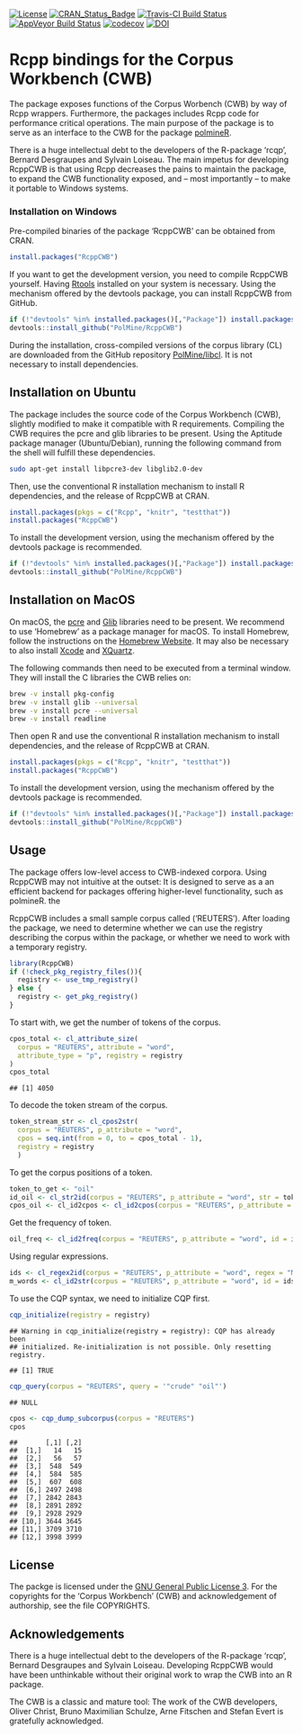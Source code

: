 
[![License](https://img.shields.io/aur/license/yaourt.svg)](http://www.gnu.org/licenses/gpl-3.0.html)
[![CRAN\_Status\_Badge](http://www.r-pkg.org/badges/version/RcppCWB)](https://cran.r-project.org/package=RcppCWB)
[![Travis-CI Build
Status](https://api.travis-ci.org/PolMine/RcppCWB.svg?branch=dev)](https://travis-ci.org/PolMine/RcppCWB)
[![AppVeyor Build
Status](https://ci.appveyor.com/api/projects/status/github/PolMine/RcppCWB?branch=dev&svg=true)](https://ci.appveyor.com/project/PolMine/RcppCWB)
[![codecov](https://codecov.io/gh/PolMine/RcppCWB/branch/dev/graph/badge.svg)](https://codecov.io/gh/PolMine/RcppCWB/branch/dev)
[![DOI](https://zenodo.org/badge/DOI/10.5281/zenodo.2540653.svg)](https://doi.org/10.5281/zenodo.2540653)

# Rcpp bindings for the Corpus Workbench (CWB)

The package exposes functions of the Corpus Worbench (CWB) by way of
Rcpp wrappers. Furthermore, the packages includes Rcpp code for
performance critical operations. The main purpose of the package is to
serve as an interface to the CWB for the package
[polmineR](https://CRAN.R-project.org/package=RcppCWB).

There is a huge intellectual debt to the developers of the R-package
‘rcqp’, Bernard Desgraupes and Sylvain Loiseau. The main impetus for
developing RcppCWB is that using Rcpp decreases the pains to maintain
the package, to expand the CWB functionality exposed, and – most
importantly – to make it portable to Windows systems.

### Installation on Windows

Pre-compiled binaries of the package ‘RcppCWB’ can be obtained from
CRAN.

``` r
install.packages("RcppCWB")
```

If you want to get the development version, you need to compile RcppCWB
yourself. Having
[Rtools](https://cran.r-project.org/bin/windows/Rtools/) installed on
your system is necessary. Using the mechanism offered by the devtools
package, you can install RcppCWB from
GitHub.

``` r
if (!"devtools" %in% installed.packages()[,"Package"]) install.packages("devtools")
devtools::install_github("PolMine/RcppCWB")
```

During the installation, cross-compiled versions of the corpus library
(CL) are downloaded from the GitHub repository
[PolMine/libcl](https://github.com/PolMine/libcl). It is not necessary
to install dependencies.

## Installation on Ubuntu

The package includes the source code of the Corpus Workbench (CWB),
slightly modified to make it compatible with R requirements. Compiling
the CWB requires the pcre and glib libraries to be present. Using the
Aptitude package manager (Ubuntu/Debian), running the following command
from the shell will fulfill these dependencies.

``` sh
sudo apt-get install libpcre3-dev libglib2.0-dev
```

Then, use the conventional R installation mechanism to install R
dependencies, and the release of RcppCWB at CRAN.

``` r
install.packages(pkgs = c("Rcpp", "knitr", "testthat"))
install.packages("RcppCWB")
```

To install the development version, using the mechanism offered by the
devtools package is
recommended.

``` r
if (!"devtools" %in% installed.packages()[,"Package"]) install.packages("devtools")
devtools::install_github("PolMine/RcppCWB")
```

## Installation on MacOS

On macOS, the [pcre](https://www.pcre.org/) and
[Glib](https://developer.gnome.org/glib/) libraries need to be present.
We recommend to use ‘Homebrew’ as a package manager for macOS. To
install Homebrew, follow the instructions on the [Homebrew
Website](https://brew.sh/index_de.html). It may also be necessary to
also install [Xcode](https://developer.apple.com/xcode/) and
[XQuartz](https://www.xquartz.org).

The following commands then need to be executed from a terminal window.
They will install the C libraries the CWB relies on:

``` sh
brew -v install pkg-config
brew -v install glib --universal
brew -v install pcre --universal
brew -v install readline
```

Then open R and use the conventional R installation mechanism to install
dependencies, and the release of RcppCWB at CRAN.

``` r
install.packages(pkgs = c("Rcpp", "knitr", "testthat"))
install.packages("RcppCWB")
```

To install the development version, using the mechanism offered by the
devtools package is
recommended.

``` r
if (!"devtools" %in% installed.packages()[,"Package"]) install.packages("devtools")
devtools::install_github("PolMine/RcppCWB")
```

## Usage

The package offers low-level access to CWB-indexed corpora. Using
RcppCWB may not intuitive at the outset: It is designed to serve as a an
efficient backend for packages offering higher-level functionality, such
as polmineR. the

RcppCWB includes a small sample corpus called (‘REUTERS’). After loading
the package, we need to determine whether we can use the registry
describing the corpus within the package, or whether we need to work
with a temporary registry.

``` r
library(RcppCWB)
if (!check_pkg_registry_files()){
  registry <- use_tmp_registry()
} else {
  registry <- get_pkg_registry()
} 
```

To start with, we get the number of tokens of the corpus.

``` r
cpos_total <- cl_attribute_size(
  corpus = "REUTERS", attribute = "word",
  attribute_type = "p", registry = registry
)
cpos_total
```

    ## [1] 4050

To decode the token stream of the corpus.

``` r
token_stream_str <- cl_cpos2str(
  corpus = "REUTERS", p_attribute = "word",
  cpos = seq.int(from = 0, to = cpos_total - 1),
  registry = registry
  )
```

To get the corpus positions of a token.

``` r
token_to_get <- "oil"
id_oil <- cl_str2id(corpus = "REUTERS", p_attribute = "word", str = token_to_get)
cpos_oil <- cl_id2cpos <- cl_id2cpos(corpus = "REUTERS", p_attribute = "word", id = id_oil)
```

Get the frequency of
token.

``` r
oil_freq <- cl_id2freq(corpus = "REUTERS", p_attribute = "word", id = id_oil)
```

Using regular
expressions.

``` r
ids <- cl_regex2id(corpus = "REUTERS", p_attribute = "word", regex = "M.*")
m_words <- cl_id2str(corpus = "REUTERS", p_attribute = "word", id = ids)
```

To use the CQP syntax, we need to initialize CQP
    first.

``` r
cqp_initialize(registry = registry)
```

    ## Warning in cqp_initialize(registry = registry): CQP has already been
    ## initialized. Re-initialization is not possible. Only resetting registry.

    ## [1] TRUE

``` r
cqp_query(corpus = "REUTERS", query = '"crude" "oil"')
```

    ## NULL

``` r
cpos <- cqp_dump_subcorpus(corpus = "REUTERS")
cpos
```

    ##       [,1] [,2]
    ##  [1,]   14   15
    ##  [2,]   56   57
    ##  [3,]  548  549
    ##  [4,]  584  585
    ##  [5,]  607  608
    ##  [6,] 2497 2498
    ##  [7,] 2842 2843
    ##  [8,] 2891 2892
    ##  [9,] 2928 2929
    ## [10,] 3644 3645
    ## [11,] 3709 3710
    ## [12,] 3998 3999

## License

The packge is licensed under the [GNU General Public
License 3](https://www.gnu.org/licenses/gpl-3.0.de.html). For the
copyrights for the ‘Corpus Workbench’ (CWB) and acknowledgement of
authorship, see the file COPYRIGHTS.

## Acknowledgements

There is a huge intellectual debt to the developers of the R-package
‘rcqp’, Bernard Desgraupes and Sylvain Loiseau. Developing RcppCWB
would have been unthinkable without their original work to wrap the CWB
into an R package.

The CWB is a classic and mature tool: The work of the CWB developers,
Oliver Christ, Bruno Maximilian Schulze, Arne Fitschen and Stefan Evert
is gratefully acknowledged.

